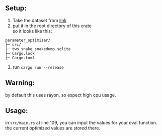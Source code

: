 ## Setup:  
1. Take the dataset from [link](https://discord.com/channels/689979228841836632/692200535348215839/992829495834857522)  
2. put it in the root directory of this crate  
so it looks like this:  
```
parameter_optimizer/
├─ src/
├─ two_snake_snakedump.sqlite
├─ Cargo.lock
├─ Cargo.toml
```
3. run `cargo run --release`  
## Warning:  
by default this uses rayon, so expect high cpu usage.  
  
## Usage:  
in `src/main.rs` at line 109, you can input the values for your eval function. the current optimized values are stored there.  
